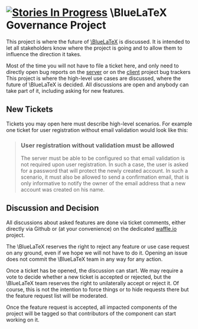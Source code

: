[![Stories In Progress](https://badge.waffle.io/bluelatex/bluelatex.svg?label=In%20Progress&title=In%20Progress)](http://waffle.io/bluelatex/bluelatex) 
\BlueLaTeX Governance Project
=============================

This project is where the future of [\BlueLaTeX][0] is discussed. It is intended to let all stakeholders know where the project is going and to allow them to influence the direction it takes.

Most of the time you will not have to file a ticket here, and only need to directly open bug reports on the [server][1] or on the [client][2] project bug trackers
This project is where the high-level use cases are discussed, where the future of \BlueLaTeX is decided.
All discussions are open and anybody can take part of it, including asking for new features.

New Tickets
-----------

Tickets you may open here must describe high-level scenarios. For example one ticket for user registration without email validation would look like this:

> ### User registration without validation must be allowed
>
> The server must be able to be configured so that email validation is not required upon user registration.
> In such a case, the user is asked for a password that will protect the newly created account.
> In such a scenario, it must also be allowed to send a confirmation email, that is only informative to notify the owner of the email address that a new account was created on his name.

Discussion and Decision
-----------------------

All discussions about asked features are done via ticket comments, either directly via Github or (at your convenience) on the dedicated [waffle.io][3] project.

The \BlueLaTeX reserves the right to reject any feature or use case request on any ground, even if we hope we will not have to do it.
Opening an issue does not commit the \BlueLaTeX team in any way for any action.

Once a ticket has be opened, the discussion can start.
We may require a vote to decide whether a new ticket is accepted or rejected, but the \BlueLaTeX team reserves the right to unilaterally accept or reject it.
Of course, this is not the intention to force things or to hide requests there but the feature request list will be moderated.

Once the feature request is accepted, all impacted components of the project will be tagged so that contributors of the component can start working on it.

[0]: http://bluelatex.org
[1]: https://github.com/bluelatex/bluelatex-server/issues
[2]: https://github.com/bluelatex/bluelatex-web/issues
[3]: https://waffle.io/bluelatex/bluelatex
